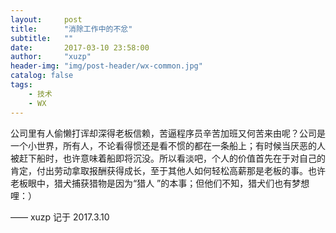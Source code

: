 ```yaml
---
layout:     post
title:      "消除工作中的不忿"
subtitle:   ""
date:       2017-03-10 23:58:00
author:     "xuzp"
header-img: "img/post-header/wx-common.jpg"
catalog: false
tags:
    - 技术
    - WX
---
```


公司里有人偷懒打诨却深得老板信赖，苦逼程序员辛苦加班又何苦来由呢？公司是一个小世界，所有人，不论看得惯还是看不惯的都在一条船上；有时候当厌恶的人被赶下船时，也许意味着船即将沉没。所以看淡吧，个人的价值首先在于对自己的肯定，付出劳动拿取报酬获得成长，至于其他人如何轻松高薪那是老板的事。也许老板眼中，猎犬捕获猎物是因为“猎人 ”的本事；但他们不知，猎犬们也有梦想哩：）

—— xuzp 记于 2017.3.10
